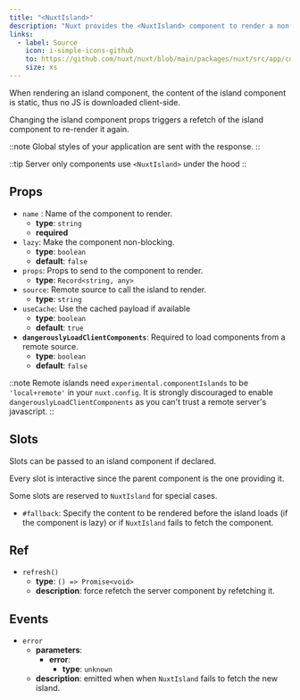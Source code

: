 ```yaml
---
title: "<NuxtIsland>"
description: "Nuxt provides the <NuxtIsland> component to render a non-interactive component without any client JS."
links:
  - label: Source
    icon: i-simple-icons-github
    to: https://github.com/nuxt/nuxt/blob/main/packages/nuxt/src/app/components/nuxt-island.ts
    size: xs
---
```


When rendering an island component, the content of the island component is static, thus no JS is downloaded client-side.

Changing the island component props triggers a refetch of the island component to re-render it again.

::note
Global styles of your application are sent with the response.
::

::tip
Server only components use `<NuxtIsland>` under the hood
::

## Props

- `name` : Name of the component to render.
  - **type**: `string`
  - **required**
- `lazy`: Make the component non-blocking.
  - **type**: `boolean`
  - **default**: `false`
- `props`: Props to send to the component to render.
  - **type**: `Record<string, any>`
- `source`: Remote source to call the island to render.
  - **type**: `string`
- `useCache`: Use the cached payload if available
  - **type**: `boolean`
  - **default**: `true`
- **`dangerouslyLoadClientComponents`**: Required to load components from a remote source.
  - **type**: `boolean`
  - **default**: `false`

::note
Remote islands need `experimental.componentIslands` to be `'local+remote'` in your `nuxt.config`.
It is strongly discouraged to enable `dangerouslyLoadClientComponents` as you can't trust a remote server's javascript.
::

## Slots

Slots can be passed to an island component if declared.

Every slot is interactive since the parent component is the one providing it.

Some slots are reserved to `NuxtIsland` for special cases.

- `#fallback`: Specify the content to be rendered before the island loads (if the component is lazy) or if `NuxtIsland` fails to fetch the component.

## Ref

- `refresh()`
  - **type**: `() => Promise<void>`
  - **description**: force refetch the server component by refetching it.

## Events

- `error`
  - **parameters**:
    - **error**:
      - **type**: `unknown`
  - **description**: emitted when when `NuxtIsland` fails to fetch the new island.
